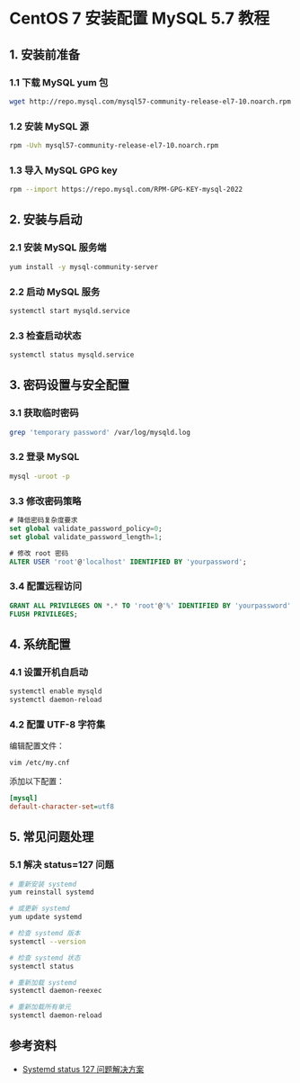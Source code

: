 # CentOS 7 安装配置 MySQL 5.7 教程

## 1. 安装前准备

### 1.1 下载 MySQL yum 包
```bash
wget http://repo.mysql.com/mysql57-community-release-el7-10.noarch.rpm
```

### 1.2 安装 MySQL 源
```bash
rpm -Uvh mysql57-community-release-el7-10.noarch.rpm
```

### 1.3 导入 MySQL GPG key
```bash
rpm --import https://repo.mysql.com/RPM-GPG-KEY-mysql-2022
```

## 2. 安装与启动

### 2.1 安装 MySQL 服务端
```bash
yum install -y mysql-community-server
```

### 2.2 启动 MySQL 服务
```bash
systemctl start mysqld.service
```

### 2.3 检查启动状态
```bash
systemctl status mysqld.service
```

## 3. 密码设置与安全配置

### 3.1 获取临时密码
```bash
grep 'temporary password' /var/log/mysqld.log
```

### 3.2 登录 MySQL
```bash
mysql -uroot -p
```

### 3.3 修改密码策略
```sql
# 降低密码复杂度要求
set global validate_password_policy=0;
set global validate_password_length=1;

# 修改 root 密码
ALTER USER 'root'@'localhost' IDENTIFIED BY 'yourpassword';
```

### 3.4 配置远程访问
```sql
GRANT ALL PRIVILEGES ON *.* TO 'root'@'%' IDENTIFIED BY 'yourpassword' WITH GRANT OPTION;
FLUSH PRIVILEGES;
```

## 4. 系统配置

### 4.1 设置开机自启动
```bash
systemctl enable mysqld
systemctl daemon-reload
```

### 4.2 配置 UTF-8 字符集
编辑配置文件：
```bash
vim /etc/my.cnf
```

添加以下配置：
```ini
[mysql]
default-character-set=utf8
```

## 5. 常见问题处理

### 5.1 解决 status=127 问题

```bash
# 重新安装 systemd
yum reinstall systemd

# 或更新 systemd
yum update systemd

# 检查 systemd 版本
systemctl --version

# 检查 systemd 状态
systemctl status

# 重新加载 systemd
systemctl daemon-reexec

# 重新加载所有单元
systemctl daemon-reload
```

## 参考资料
- [Systemd status 127 问题解决方案](https://unix.stackexchange.com/questions/490916/systemd-status-127-for-usr-bin-install-when-trying-to-start-mariadb)